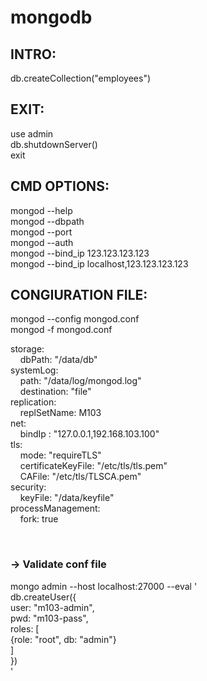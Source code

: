# mongodb
<h2>INTRO:</h2>
<p>db.createCollection("employees")</p>



<h2>EXIT:</h2>
<p>
use admin<br>
db.shutdownServer()<br>
exit<br>
</p>


<h2>CMD OPTIONS:</h2>
<p>
mongod --help<br>
mongod --dbpath <directory path><br>
mongod --port <port number><br>
mongod --auth<br>
mongod --bind_ip 123.123.123.123<br>
mongod --bind_ip localhost,123.123.123.123<br>
</p>

<h2>CONGIURATION FILE:</h2>
<p>
mongod --config mongod.conf<br>
mongod -f mongod.conf<br>
</p>

storage:<br>
&nbsp;&nbsp;&nbsp;&nbsp;dbPath: "/data/db"<br>
systemLog:<br>
&nbsp;&nbsp;&nbsp;&nbsp;path: "/data/log/mongod.log"<br>
&nbsp;&nbsp;&nbsp;&nbsp;destination: "file"<br>
replication:<br>
&nbsp;&nbsp;&nbsp;&nbsp;replSetName: M103<br>
net:<br>
&nbsp;&nbsp;&nbsp;&nbsp;bindIp : "127.0.0.1,192.168.103.100"<br>
tls:<br>
&nbsp;&nbsp;&nbsp;&nbsp;mode: "requireTLS"<br>
&nbsp;&nbsp;&nbsp;&nbsp;certificateKeyFile: "/etc/tls/tls.pem"<br>
&nbsp;&nbsp;&nbsp;&nbsp;CAFile: "/etc/tls/TLSCA.pem"<br>
security:<br>
&nbsp;&nbsp;&nbsp;&nbsp;keyFile: "/data/keyfile"<br>
processManagement:<br>
&nbsp;&nbsp;&nbsp;&nbsp;fork: true<br>

  &nbsp;&nbsp;&nbsp;&nbsp;<h3>-> Validate conf file</h3>
    mongo admin --host localhost:27000 --eval '<br>
    db.createUser({<br>
        user: "m103-admin",<br>
        pwd: "m103-pass",<br>
        roles: [<br>
        {role: "root", db: "admin"}<br>
        ]<br>
    })<br>
    '<br>
